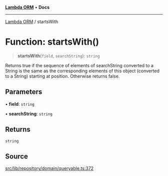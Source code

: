 [**Lambda ORM**](../README.md) • **Docs**

***

[Lambda ORM](../README.md) / startsWith

# Function: startsWith()

> **startsWith**(`field`, `searchString`): `string`

Returns true if the sequence of elements of searchString converted to a String is the
same as the corresponding elements of this object (converted to a String) starting at
position. Otherwise returns false.

## Parameters

• **field**: `string`

• **searchString**: `string`

## Returns

`string`

## Source

[src/lib/repository/domain/queryable.ts:372](https://github.com/lambda-orm/lambdaorm-base/blob/369fa6c47dfcaa18334efd22efe5cc76c83a011a/src/lib/repository/domain/queryable.ts#L372)
